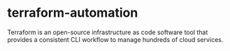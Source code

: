 # terraform-automation
Terraform is an open-source infrastructure as code software tool that provides a consistent CLI workflow to manage hundreds of cloud services.